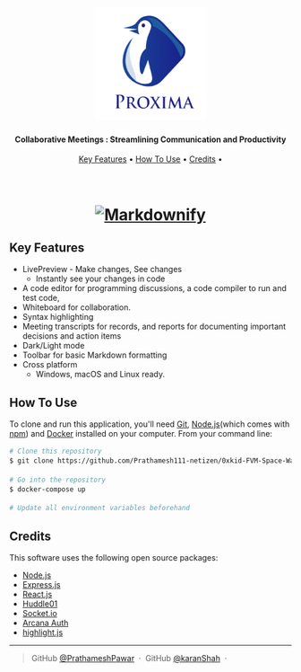
<h1 align="center">
  <br>
  <a href="https://client0xkid-prathamesh111-netizen.cloud.okteto.net/"><img src="/client/public/proxima-logo.png" alt="Markdownify" width="200"></a>
  <br>
</h1>

<h4 align="center">Collaborative Meetings : Streamlining Communication and Productivity  </h4>



<p align="center">
  <a href="#key-features">Key Features</a> •
  <a href="#how-to-use">How To Use</a> •
  <a href="#credits">Credits</a> •
</p>


 <h1 align="center">
  <br>
  <a href="https://client0xkid-prathamesh111-netizen.cloud.okteto.net/"><img src="https://user-images.githubusercontent.com/79742694/217814065-7cffdf94-160e-459d-91ff-8fcc657a13db.png" alt="Markdownify" width="800"></a>
  <br>
</h1>

## Key Features

* LivePreview - Make changes, See changes
  - Instantly see your changes in code
* A code editor for programming discussions, a code compiler to run and test code,
* Whiteboard for collaboration.  
* Syntax highlighting
* Meeting transcripts for records, and reports for documenting important decisions and action items
* Dark/Light mode
* Toolbar for basic Markdown formatting
* Cross platform
  - Windows, macOS and Linux ready.

## How To Use

To clone and run this application, you'll need [Git](https://git-scm.com), [Node.js](https://nodejs.org/en/download/)(which comes with [npm](http://npmjs.com)) and [Docker](https://www.docker.com/) installed on your computer. From your command line:

```bash
# Clone this repository
$ git clone https://github.com/Prathamesh111-netizen/0xkid-FVM-Space-Warp

# Go into the repository
$ docker-compose up

# Update all environment variables beforehand
```

## Credits

This software uses the following open source packages:

- [Node.js](https://nodejs.org/)
- [Express.js](https://expressjs.com/)
- [React.js](https://reactjs.org/)
- [Huddle01](https://www.huddle01.com/)
- [Socket.io](https://socket.io/)
- [Arcana Auth](https://www.arcana.network/)
- [highlight.js](https://highlightjs.org/)

---

> GitHub [@PrathameshPawar](https://github.com/Prathamesh111-netizen) &nbsp;&middot;&nbsp;
> GitHub [@karanShah](https://github.com/Karan-Shah-2513) &nbsp;&middot;&nbsp;

